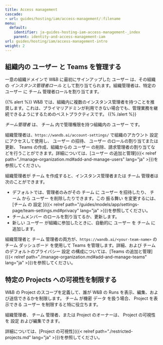 ```yaml
---
title: Access management
cascade:
- url: guides/hosting/iam/access-management/:filename
menu:
  default:
    identifier: ja-guides-hosting-iam-access-management-_index
    parent: identity-and-access-management-iam
url: guides/hosting/iam/access-management-intro
weight: 2
---
```


## 組織内の ユーザー と Teams を管理する
一意の組織ドメインで W&B に最初にサインアップした ユーザー は、その組織の _インスタンス管理者ロール_ として割り当てられます。組織管理者は、特定の ユーザー に チーム 管理者ロールを割り当てます。

{{% alert %}}
W&B では、組織内に複数のインスタンス管理者を持つことを推奨します。これは、プライマリアドミンが利用できない場合でも、管理業務を継続できるようにするためのベストプラクティスです。
{{% /alert %}}

_チーム管理者_ は、 チーム 内で管理権限を持つ組織内の ユーザー です。

組織管理者は、`https://wandb.ai/account-settings/` で組織のアカウント 設定 にアクセスして使用し、 ユーザー の招待、 ユーザー のロールの割り当てまたは更新、 Teams の作成、組織からの ユーザー の削除、請求管理者の割り当てなどを行うことができます。詳細については、[ユーザー の追加と管理]({{< relref path="./manage-organization.md#add-and-manage-users" lang="ja" >}})を参照してください。

組織管理者が チーム を作成すると、インスタンス管理者または チーム 管理者は次のことができます。

- デフォルトでは、管理者のみがその チーム に ユーザー を招待したり、 チーム から ユーザー を削除したりできます。この 振る舞い を変更するには、[チーム の 設定 ]({{< relref path="/guides/models/app/settings-page/team-settings.md#privacy" lang="ja" >}})を参照してください。
- チームメンバー のロールを割り当てるか、更新します。
- 新しい ユーザー が組織に参加したときに、自動的に ユーザー を チーム に追加します。

組織管理者と チーム 管理者の両方が、`https://wandb.ai/<your-team-name>` の チーム ダッシュボード を使用して Teams を管理します。詳細、および チーム のデフォルトのプライバシー 設定 の構成については、[Teams の追加と管理]({{< relref path="./manage-organization.md#add-and-manage-teams" lang="ja" >}})を参照してください。

## 特定の Projects への可視性を制限する

W&B の Project のスコープを定義して、誰が W&B の Runs を表示、編集、および送信できるかを制限します。 チーム が機密 データ を扱う場合、 Project を表示できる ユーザー を制限すると特に役立ちます。

組織管理者、 チーム 管理者、または Project のオーナーは、 Project の可視性を 設定 および編集できます。

詳細については、[Project の可視性]({{< relref path="./restricted-projects.md" lang="ja" >}})を参照してください。

